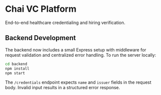 # Chai VC Platform

End-to-end healthcare credentialing and hiring verification.

## Backend Development

The backend now includes a small Express setup with middleware for request
validation and centralized error handling. To run the server locally:

```bash
cd backend
npm install
npm start
```

The `/credentials` endpoint expects `name` and `issuer` fields in the request
body. Invalid input results in a structured error response.
